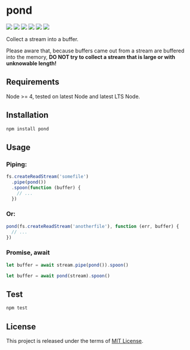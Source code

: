 pond
====

[![][travis-img]][travis-url] [![][coveralls-img]][coveralls-url] [![][npm-version]][npm-url] [![][npm-downloads]][npm-url] [![][license-img]][license-url] [![][issues-img]][issues-url]

Collect a stream into a buffer.

Please aware that, because buffers came out from a stream are buffered into the memory, **DO NOT try to collect a stream that is large or with unknowable length!**


## Requirements

Node >= 4, tested on latest Node and latest LTS Node.


## Installation

```sh
npm install pond
```


## Usage

### Piping:

```js
fs.createReadStream('somefile')
  .pipe(pond())
  .spoon(function (buffer) {
    // ...
  })
```

### Or:

```js
pond(fs.createReadStream('anotherfile'), function (err, buffer) {
  // ...
})
```

### Promise, await

```js
let buffer = await stream.pipe(pond()).spoon()
```

```js
let buffer = await pond(stream).spoon()
```


## Test

```sh
npm test
```


## License

This project is released under the terms of [MIT License](LICENSE).


[travis-img]: https://img.shields.io/travis/xingrz/pond/master.svg?style=flat-square
[travis-url]: https://travis-ci.org/xingrz/pond
[coveralls-img]: https://img.shields.io/coveralls/xingrz/pond/master.svg?style=flat-square
[coveralls-url]: https://coveralls.io/r/xingrz/pond
[npm-version]: https://img.shields.io/npm/v/pond.svg?style=flat-square
[npm-downloads]: https://img.shields.io/npm/dm/pond.svg?style=flat-square
[npm-url]: https://www.npmjs.org/package/pond
[license-img]: https://img.shields.io/npm/l/pond.svg?style=flat-square
[license-url]: LICENSE
[issues-img]:	https://img.shields.io/github/issues/xingrz/pond.svg?style=flat-square
[issues-url]: https://github.com/xingrz/pond/issues
